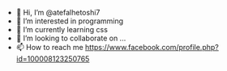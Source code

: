 - 👋 Hi, I’m @atefalhetoshi7
- 👀 I’m interested in programming
- 🌱 I’m currently learning css
- 💞️ I’m looking to collaborate on ...
- 📫 How to reach me https://www.facebook.com/profile.php?id=100008123250765

<!---
atefalhetoshi7/atefalhetoshi7 is a ✨ special ✨ repository because its `README.md` (this file) appears on your GitHub profile.
You can click the Preview link to take a look at your changes.
--->
